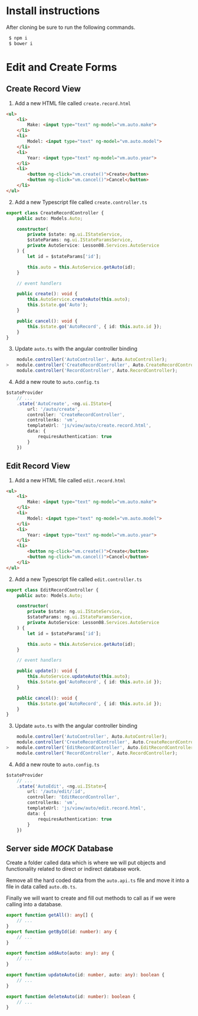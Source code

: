 # Install instructions

After cloning be sure to run the following commands.
```BASH
 $ npm i
 $ bower i
```

# Edit and Create Forms

## Create Record View
1. Add a new HTML file called `create.record.html`
```html
<ul>
    <li>
        Make: <input type="text" ng-model="vm.auto.make">
    </li>
    <li>
        Model: <input type="text" ng-model="vm.auto.model">
    </li>
    <li>
        Year: <input type="text" ng-model="vm.auto.year">
    </li>
    <li>
        <button ng-click="vm.create()">Create</button>
        <button ng-click="vm.cancel()">Cancel</button>
    </li>
</ul>
```
2. Add a new Typescript file called `create.controller.ts`
```Typescript
export class CreateRecordController {
    public auto: Models.Auto;

    constructor(
        private $state: ng.ui.IStateService,
        $stateParams: ng.ui.IStateParamsService,
        private AutoService: Lesson08.Services.AutoService
    ) {
        let id = $stateParams['id'];

        this.auto = this.AutoService.getAuto(id);
    }

    // event handlers

    public create(): void {
        this.AutoService.createAuto(this.auto);
        this.$state.go('Auto');
    }

    public cancel(): void {
        this.$state.go('AutoRecord', { id: this.auto.id });
    }
}
```
3. Update `auto.ts` with the angular controller binding
```Typescript
    module.controller('AutoController', Auto.AutoController);
>   module.controller('CreateRecordController', Auto.CreateRecordController);
    module.controller('RecordController', Auto.RecordController);
```
4. Add a new route to `auto.config.ts`
```Typescript
$stateProvider
    // ...
    .state('AutoCreate', <ng.ui.IState>{
        url: '/auto/create',
        controller: 'CreateRecordController',
        controllerAs: 'vm',
        templateUrl: 'js/view/auto/create.record.html',
        data: {
            requiresAuthentication: true
        }
    })
```

## Edit Record View
1. Add a new HTML file called `edit.record.html`
```html
<ul>
    <li>
        Make: <input type="text" ng-model="vm.auto.make">
    </li>
    <li>
        Model: <input type="text" ng-model="vm.auto.model">
    </li>
    <li>
        Year: <input type="text" ng-model="vm.auto.year">
    </li>
    <li>
        <button ng-click="vm.create()">Create</button>
        <button ng-click="vm.cancel()">Cancel</button>
    </li>
</ul>
```
2. Add a new Typescript file called `edit.controller.ts`
```Typescript
export class EditRecordController {
    public auto: Models.Auto;

    constructor(
        private $state: ng.ui.IStateService,
        $stateParams: ng.ui.IStateParamsService,
        private AutoService: Lesson08.Services.AutoService
    ) {
        let id = $stateParams['id'];

        this.auto = this.AutoService.getAuto(id);
    }

    // event handlers

    public update(): void {
        this.AutoService.updateAuto(this.auto);
        this.$state.go('AutoRecord', { id: this.auto.id });
    }

    public cancel(): void {
        this.$state.go('AutoRecord', { id: this.auto.id });
    }
}
```
3. Update `auto.ts` with the angular controller binding
```Typescript
    module.controller('AutoController', Auto.AutoController);
    module.controller('CreateRecordController', Auto.CreateRecordController);
>   module.controller('EditRecordController', Auto.EditRecordController);
    module.controller('RecordController', Auto.RecordController);
```
4. Add a new route to `auto.config.ts`
```Typescript
$stateProvider
    // ...
    .state('AutoEdit', <ng.ui.IState>{
        url: '/auto/edit/:id',
        controller: 'EditRecordController',
        controllerAs: 'vm',
        templateUrl: 'js/view/auto/edit.record.html',
        data: {
            requiresAuthentication: true
        }
    })
```

## Server side *MOCK* Database
Create a folder called data which is where we will put objects and functionality related to direct or indirect database work.

Remove all the hard coded data from the `auto.api.ts` file and move it into a file in data called `auto.db.ts`.

Finally we will want to create and fill out methods to call as if we were calling into a database. 

```Typescript
export function getAll(): any[] {
    // ...
}
export function getById(id: number): any {
    // ...
}

export function addAuto(auto: any): any {
    // ...
}

export function updateAuto(id: number, auto: any): boolean {
    // ...
}

export function deleteAuto(id: number): boolean {
    // ...
}
```
